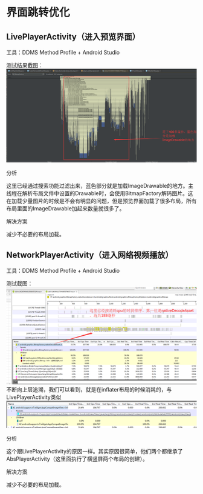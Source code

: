 # 界面跳转优化

## LivePlayerActivity（进入预览界面）

工具：DDMS Method Profile  + Android Studio

测试结果截图：
![](QQ截图20161014180643.png)

分析

这里已经通过搜索功能过滤出来，蓝色部分就是加载ImageDrawable的地方。主线程在解析布局文件中设置的Drawable时，会使用BitmapFactory解码图片。这在加载少量图片的时候是不会有明显的问题，但是预览界面加载了很多布局，所有布局里面的ImageDrawable加起来数量就很多了。

解决方案

减少不必要的布局加载。


## NetworkPlayerActivity（进入网络视频播放）

工具：DDMS Method Profile  + Android Studio

测试截图：
![](QQ截图20161014190201.png)
不断向上层追溯，我们可以看到，就是在inflater布局的时候消耗的，与LivePlayerActivity类似
![](QQ截图20161014190422.png)

分析

这个跟LivePlayerActivity的原因一样。其实原因很简单，他们两个都继承了AbsPlayerActivity（这里面执行了横竖屏两个布局的创建）。

解决方案

减少不必要的布局加载。
